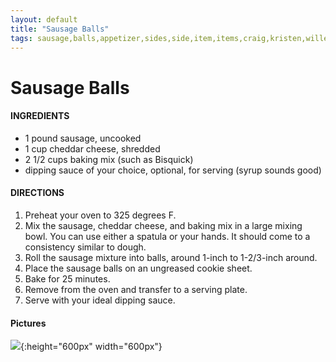 ```yaml
---
layout: default
title: "Sausage Balls"
tags: sausage,balls,appetizer,sides,side,item,items,craig,kristen,willett
---
```

# Sausage Balls

#### INGREDIENTS
- 1 pound sausage, uncooked
- 1 cup cheddar cheese, shredded
- 2 1/2 cups baking mix (such as Bisquick)
- dipping sauce of your choice, optional, for serving (syrup sounds good)

#### DIRECTIONS
1. Preheat your oven to 325 degrees F.
2. Mix the sausage, cheddar cheese, and baking mix in a large mixing bowl. You can use either a spatula or your hands. It should come to a consistency similar to dough.
3. Roll the sausage mixture into balls, around 1-inch to 1-2/3-inch around.
4. Place the sausage balls on an ungreased cookie sheet.
5. Bake for 25 minutes.
6. Remove from the oven and transfer to a serving plate.
7. Serve with your ideal dipping sauce.

#### Pictures
![]({{site.github.url}}/AppetizerDips/Images/SausageBalls.jpeg){:height="600px" width="600px"}
